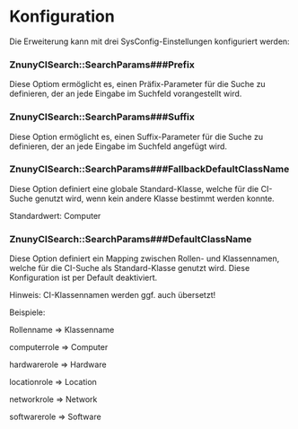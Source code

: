 # Konfiguration

Die Erweiterung kann mit drei SysConfig-Einstellungen konfiguriert werden:

### ZnunyCISearch::SearchParams###Prefix

Diese Optiom ermöglicht es, einen Präfix-Parameter für die Suche zu definieren, der an jede Eingabe im Suchfeld vorangestellt wird.

### ZnunyCISearch::SearchParams###Suffix

Diese Option ermöglicht es, einen Suffix-Parameter für die Suche zu definieren, der an jede Eingabe im Suchfeld angefügt wird.

### ZnunyCISearch::SearchParams###FallbackDefaultClassName

Diese Option definiert eine globale Standard-Klasse, welche für die CI-Suche genutzt wird, wenn kein andere Klasse bestimmt werden konnte.

Standardwert: Computer

### ZnunyCISearch::SearchParams###DefaultClassName

Diese Option definiert ein Mapping zwischen Rollen- und Klassennamen, welche für die CI-Suche als Standard-Klasse genutzt wird. Diese Konfiguration ist per Default deaktiviert.

Hinweis: CI-Klassennamen werden ggf. auch übersetzt!

Beispiele:

Rollenname  =>  Klassenname

computerrole => Computer

hardwarerole => Hardware

locationrole => Location

networkrole  => Network

softwarerole => Software
